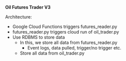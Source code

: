 **Oil Futures Trader V3**


Architecture:
- Google Cloud Functions triggers futures_reader.py
- futures_reader.py triggers cloud run of oil_trader.py 
- Use RDBMS to store data 
    - In this, we store all data from futures_reader.py
        - Event logs, data pulled, trigger/no trigger etc. 
    - Store all data from oil_trader.py